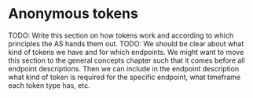 # Anonymous tokens

TODO: Write this section on how tokens work and according to which principles the AS hands them out.
TODO: We should be clear about what kind of tokens we have and for which endpoints. We might want to move this section to the general concepts chapter such that it comes before all endpoint descriptions. Then we can include in the endpoint description what kind of token is required for the specific endpoint, what timeframe each token type has, etc.